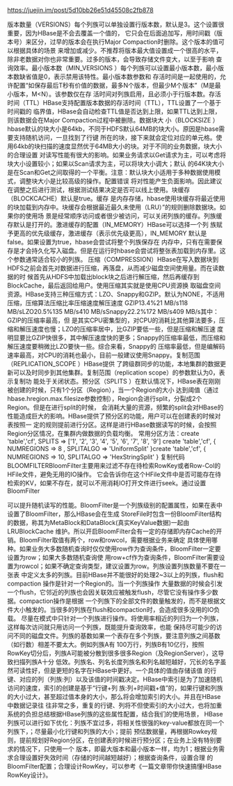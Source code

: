
https://juejin.im/post/5d10bb26e51d45508c2fb878

版本数量（VERSIONS）每个列族可以单独设置行版本数，默认是3。这个设置很重要，因为HBase是不会去覆盖一个值的，
它只会在后面追加写，用时间戳（版本号）来区分，过早的版本会在执行Major Compaction时删除。这个版本的值可以根据具体的场景
来增加或减少。不推荐将版本最大值设置成一个很高的水平，除非老数据对你也非常重要。过多的版本，会导致存储文件变大，以至于影响
查询效率。最小版本数（MIN_VERSIONS ）每个列族可以设置最小版本数，最小版本数缺省值是0，表示禁用该特性。最小版本数参数和
存活时间是一起使用的，允许配置“如保存最后T秒有价值的数据，最多N个版本，但最少M个版本”（M是最小版本，M<N）。该参数仅在存
活时间对列族启用，且必须小于行版本数。存活时间（TTL）HBase支持配置版本数据的存活时间（TTL），TTL设置了一个基于时间戳的
临界值，HBase会自动检查TTL值是否达到上限，如果TTL达到上限，则该数据会在Major Compaction过程中被删除。数据块大
小（BLOCKSIZE ）hbase默认的块大小是64kb，不同于HDFS默认64MB的块大小。原因是hbase需要支持随机访问，一旦找到了行键
所在的块，接下来就会定位对应的单元格。使用64kb的块扫描的速度显然优于64MB大小的块。对于不同的业务数据，块大小的合理设置
对读写性能有很大的影响。如果业务请求以Get请求为主，可以考虑将块大小设置较小；如果以Scan请求为主，可以将块大小调大；默认
的64K块大小是在Scan和Get之间取得的一个平衡。注意：默认块大小适用于多种数据使用模式，调整块大小是比较高级的操作。配置错误
将对性能产生负面影响。因此建议在调整之后进行测试，根据测试结果决定是否可以线上使用。块缓存（BLOCKCACHE）默认是true。缓存
是内存存储，hbase使用块缓存将最近使用的块加载到内存中。块缓存会根据最近最久未使用（LRU）”的规则删除数据块。如果你的使用场
景是经常顺序访问或者很少被访问，可以关闭列族的缓存。列族缓存默认是打开的。激进缓存的配置（IN_MEMORY）HBase可以选择一个列
族赋予更高的优先级缓存，激进缓存（表示优先级更高），IN_MEMORY 默认是false。如果设置为true，hbase会尝试将整个列族保存在
内存中，只有在需要保存是才会持久化写入磁盘。但是在运行时hbase会尝试将整张表加载到内存里。这个参数通常适合较小的列族。
压缩（COMPRESSION）HBase在写入数据块到HDFS之前会首先对数据进行压缩，再落盘，从而减少磁盘空间使用量。而在读数据的时
候首先从HDFS中加载出block块之后进行解压缩，然后再缓存到BlockCache，最后返回给用户。使用压缩其实就是使用CPU资源换
取磁盘空间资源。HBase支持三种压缩方式：LZO、Snappy和GZIP。默认为NONE，不适用压缩，压缩算法压缩比率压缩速度解压速度
GZIP13.4%21 MB/s118 MB/sLZO20.5%135 MB/s410 MB/sSnappy22.2%172 MB/s409 MB/s其中：GZIP的压缩率最高，但
是其实CPU密集型的，对CPU的消耗比其他算法要多，压缩和解压速度也慢；LZO的压缩率居中，比GZIP要低一些，但是压缩和解压速
度明显要比GZIP快很多，其中解压速度快的更多；Snappy的压缩率最低，而压缩和解压速度要稍微比LZO要快一些。综合来看，Snappy的
压缩率最低，但是编解码速率最高，对CPU的消耗也最小，目前一般建议使用Snappy。复制范围（REPLICATION_SCOPE ）HBase提供
了跨级群同步的功能，本地集群的数据更新可以及时同步到其他集群。复制范围（replication scope）的参数默认为0，表示复制功
能处于关闭状态。预分区（SPLITS ）在默认情况下，HBase表在刚刚被创建的时候，只有1个分区（Region），当一个Region的大小
达到阈值（通过hbase.hregion.max.filesize参数控制），Region会进行split，分裂成2个Region。但是在进行split的时候，
会消耗大量的资源，频繁的split会对HBase的性能造成巨大的影响。HBase提供了预分区的功能，用户可以在创建表的时候对表按照一
定的规则提前进行分区。这样是进行HBase数据读写的时候，会按照Region分区情况，在集群内做数据的负载均衡。
常用分区方法：create 'table','cf', SPLITS => ['1', '2', '3', '4', '5', '6', '7', '8', '9']
create 'table','cf', { NUMREGIONS => 8 , SPLITALGO => 'UniformSplit' }create 'table','cf', { NUMREGIONS => 10, SPLITALGO => 'HexStringSplit' } 
复制代码BLOOMFILTERBloomFilter主要用来过滤不存在待检索RowKey或者Row-Col的HFile文件，避免无用的IO操作。
它会告诉你在这个HFile文件中是否可能存在待检索的KV，如果不存在，就可以不用消耗IO打开文件进行seek。通过设置BloomFilter

可以提升随机读写的性能。BloomFilter是一个列族级别的配置属性，如果在表中设置了BloomFilter，那么HBase会在生成
StoreFile时包含一份BloomFilter结构的数据，称其为MetaBlock和DataBlock(真实KeyValue数据)一起由LRUBlockCache
维护。所以开启BloomFilter会有一定的存储即内存Cache的开销。BloomFilter取值有两个，row和rowcol，需要根据业务来确定
具体使用哪种。如果业务大多数随机查询时仅仅使用row作为查询条件，BloomFilter一定要设置为row；如果大多数随机查询使
用row+cf作为查询条件，BloomFilter需要设置为rowcol；如果不确定查询类型，建议设置为row。列族设置列族数量不要在一张表
中定义太多的列族。目前HBase并不能很好的处理2~3以上的列族，flush和compaction 操作是针对一个Region的。当一个列族操作
大量数据的时候会引发一个flush，它邻近的列族也会因关联效应被触发flush，尽管它没有操作多少数据。compaction操作是根据
一个列族下的全部文件的数量触发的，而不是根据文件大小触发的。当很多的列族在flush和compaction时，会造成很多没用的IO负载。
尽量在模式中只针对一个列族进行操作。将使用率相近的列归为一个列族，这样每次访问就只用访问一个列族，既能提升查询效率，也能
保持尽可能少的访问不同的磁盘文件。列族的基数如果一个表存在多个列族，要注意列族之间基数（如行数）相差不要太大。例如列族A有
100万行，列族B有10亿行，按照RowKey切分后，列族A可能被分散到很多很多Region（及RegionServer），这导致扫描列族A十分
低效。列族名、列名长度列族名和列名越短越好，冗长的名字虽然可读性好，但是更短的名字在HBase中更好。一个具体的值由存储该值
的行键、对应的列（列族:列）以及该值的时间戳决定。HBase中索引是为了加速随机访问的速度，索引的创建是基于“行键+列
族:列+时间戳+值”的，如果行键和列族的大小过大，甚至超过值本身的大小，那么将会增加索引的大小。并且在HBase中数据记录往
往非常之多，重复的行键、列将不但使索引的大小过大，也将加重系统的负担总结根据HBase列族的这些属性配置，结合我们的使用场景，
HBase列族可以进行如下优化：列族不宜过多，将相关性很强的key-value都放在同一个列族下，；尽量最小化行键和列族的大小；提前
预估数据量，再根据Rowkey规则，提前规划好Region分区，在创建表的时候进行预分区；在业务上没有特别要求的情况下，只使用一个
版本，即最大版本和最小版本一样，均为1；根据业务需求合理设置好失效时间（存储的时间越短越好）；根据查询条件，设置合理
的BloomFilter配置；合理设计RowKey，可以参考《一篇文章带你快速搞懂HBase RowKey设计》。

